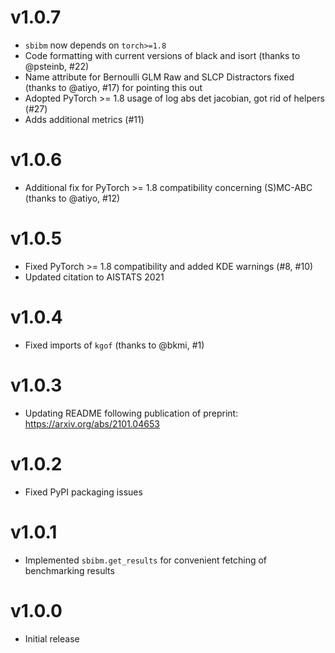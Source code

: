 # v1.0.7

- `sbibm` now depends on `torch>=1.8`
- Code formatting with current versions of black and isort (thanks to @psteinb,
  #22)
- Name attribute for Bernoulli GLM Raw and SLCP Distractors fixed (thanks to
  @atiyo, #17) for pointing this out
- Adopted PyTorch >= 1.8 usage of log abs det jacobian, got rid of helpers (#27)
- Adds additional metrics (#11)


# v1.0.6

- Additional fix for PyTorch >= 1.8 compatibility concerning (S)MC-ABC (thanks to @atiyo, #12)


# v1.0.5

- Fixed PyTorch >= 1.8 compatibility and added KDE warnings (#8, #10)
- Updated citation to AISTATS 2021


# v1.0.4

- Fixed imports of `kgof` (thanks to @bkmi, #1)


# v1.0.3

- Updating README following publication of preprint: https://arxiv.org/abs/2101.04653


# v1.0.2

- Fixed PyPI packaging issues


# v1.0.1

- Implemented `sbibm.get_results` for convenient fetching of benchmarking results


# v1.0.0

- Initial release
